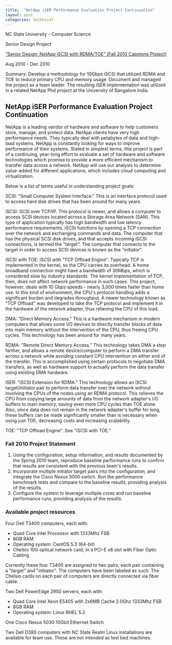 ```yaml
---
title:  "NetApp iSER Performance Evaluation Project Continuation"
layout: post
categories: technical
---
```


NC State University - Computer Science

Senior Design Project

[“Senior Design: NetApp iSCSI with RDMA/TOE” (Fall 2010 Capstone Project)](https://web.archive.org/web/20210416110703/https://www.csc2.ncsu.edu/sdc/students/information/projects/f2k10.php#p3)

Aug 2010 - Dec 2010

Summary: Develop a methodology for 10Gbps iSCSI that utilized RDMA and TOE to reduce primary CPU and memory usage. Document and managed the project as a team leader. The resulting iSER implementation was utilized in a related NetApp Phd project at the University of Bangalore India.

## NetApp iSER Performance Evaluation Project Continuation

NetApp is a leading vendor of hardware and software to help customers store, manage, and protect data. NetApp clients have very high performance needs. They typically deal with petabytes of data and high-load systems. NetApp is constantly looking for ways to improve performance of their systems. Stated in simplest terms, this project is part of a continuing, year-long effort to evaluate a set of hardware and software technologies which promise to provide a more efficient mechanism to transfer data across a network. NetApp will use our analysis to determine value-added for different applications, which includes cloud computing and virtualization.

Below is a list of terms useful in understanding project goals:

SCSI: "Small Computer System Interface." This is an interface protocol used to access hard disk drives that has been around for many years.

iSCSI: SCSI over TCP/IP. This protocol is newer, and allows a computer to access SCSI devices located across a Storage Area Network (SAN). This type of application typically has high bandwidth and low latency performance requirements. iSCSI functions by opening a TCP connection over the network and exchanging commands and data. The computer that has the physical SCSI disk drives, and that accepts incoming iSCSI connections, is termed the "target". The computer that connects to the target in order to access SCSI devices is known as the "initiator".

iSCSI with TOE: iSCSI with "TCP Offload Engine". Typically TCP is implemented in the kernel, so the CPU carries its overhead. A home broadband connection might have a bandwidth of 30Mbps, which is considered slow by industry standards. The kernel implementation of TCP, then, does not affect network performance in such cases. This project, however, deals with 10 Gbps speeds - nearly 3,000 times faster than home use. In this kind of environment, the CPU's protocol handling adds a significant burden and degrades throughput. A newer technology known as "TCP Offload" was developed to take the TCP protocol and implement it in the hardware of the network adapter, thus relieving the CPU of this load.

DMA: "Direct Memory Access." This is a hardware mechanism in modern computers that allows some I/O devices to directly transfer blocks of data into main memory without the intervention of the CPU, thus freeing CPU cycles. This technology has been around for many years.

RDMA: "Remote Direct Memory Access." This technology takes DMA a step farther, and allows a remote device/computer to perform a DMA transfer across a network while avoiding constant CPU intervention on either end of the transfer. This is accomplished using certain protocols to negotiate DMA transfers, as well as hardware support to actually perform the data transfer using existing DMA hardware.

iSER: "iSCSI Extension for RDMA." This technology allows an iSCSI target/initiator pair to perform data transfer over the network without involving the CPUs of the nodes using an RDMA protocol. This relieves the CPU from copying large amounts of data from the network adapter's I/O buffers to main memory, saving even more CPU cycles than TOE alone. Also, since data does not remain in the network adapter's buffer for long, these buffers can be made significantly smaller than is necessary when using just TOE, decreasing costs and increasing scalability.

TOE: "TCP Offload Engine". See "iSCSI with TOE."

### Fall 2010 Project Statement

1. Using the configuration, setup information, and results documented by the Spring 2010 team, reproduce baseline performance runs to confirm that results are consistent with the previous team's results.
2. Incorporate multiple initiator target pairs into the configuration, and integrate the Cisco Nexus 5000 switch. Run the performance benchmark tests and compare to the baseline results, providing analysis of the results.
3. Configure the system to leverage multiple cores and run baseline performance runs, providing analysis of the results.

### Available project resources

Four Dell T3400 computers, each with:

* Quad Core Intel Processor with 1333Mhz FSB
* 8GB RAM
* Operating system: CentOS 5.3 (64-bit)
* Chelsio 10G optical network card, in a PCI-E x8 slot with Fiber Optic Cabling

Currently these four T3400 are assigned to two pairs, each pair containing a "target" and "initiator". The computers have been labeled as such. The Chelsio cards on each pair of computers are directly connected via fiber cable.

Two Dell PowerEdge 2950 servers, each with:

* Quad Core Intel Xeon E5405 with 2x6MB Cache 2.0Ghz 1333Mhz FSB
* 8GB RAM
* Operating system: Linux RHEL 5.3

One Cisco Nexus 5030 10Gbit Ethernet Switch

Two Dell D380 computers with NC State Realm Linux installations are available for team use. These are not intended as test bed machines.
